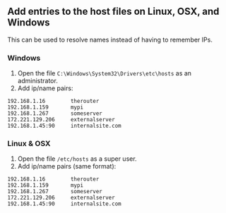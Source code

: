 
## Add entries to the host files on Linux, OSX, and Windows ##

This can be used to resolve names instead of having to remember IPs.

### Windows ###
1. Open the file ```C:\Windows\System32\Drivers\etc\hosts``` as an administrator.
2. Add ip/name pairs:
```
192.168.1.16        therouter
192.168.1.159       mypi
192.168.1.267       someserver
172.221.129.206     externalserver
192.168.1.45:90     internalsite.com
```

### Linux & OSX ###
1. Open the file ```/etc/hosts``` as a super user.
2. Add ip/name pairs (same format):
```
192.168.1.16        therouter
192.168.1.159       mypi
192.168.1.267       someserver
172.221.129.206     externalserver
192.168.1.45:90     internalsite.com
```
